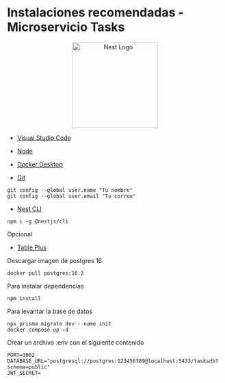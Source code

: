 # Instalaciones recomendadas - Microservicio Tasks

<p align="center">
  <a href="http://nestjs.com/" target="blank"><img src="https://nestjs.com/img/logo-small.svg" width="200" alt="Nest Logo" /></a>
</p>

* [Visual Studio Code](https://code.visualstudio.com/)

* [Node](https://nodejs.org/en)

* [Docker Desktop](https://www.docker.com/get-started)

* [Git](https://git-scm.com/)
```
git config --global user.name "Tu nombre"
git config --global user.email "Tu correo"
```

* [Nest CLI](https://docs.nestjs.com/first-steps)
```
npm i -g @nestjs/cli
```


Opcional
* [Table Plus](https://tableplus.com/)

Descargar imagen de postgres 16
```
docker pull postgres:16.2
```

Para instalar dependencias
```
npm install
```

Para levantar la base de datos
```
npx prisma migrate dev --name init
docker compose up -d 
```

Crear un archivo .env con el siguiente contenido
```
PORT=3002
DATABASE_URL="postgresql://postgres:123456789@localhost:5433/tasksdb?schema=public"
JWT_SECRET=
```
